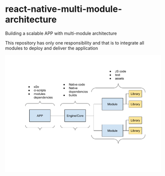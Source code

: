 # react-native-multi-module-architecture

Building a scalable APP with multi-module architecture

This repository has only one responsibility and that is to integrate all modules to deploy and deliver the application

![scheme](Multimodule%20Arquitecture.png)
